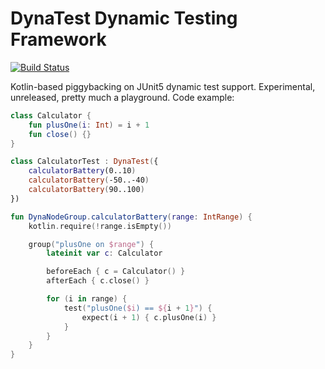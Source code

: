 # DynaTest Dynamic Testing Framework

[![Build Status](https://travis-ci.org/mvysny/dynatest.svg?branch=master)](https://travis-ci.org/mvysny/dynatest)

Kotlin-based piggybacking on JUnit5 dynamic test support. Experimental, unreleased, pretty much a playground. Code example:

```kotlin
class Calculator {
    fun plusOne(i: Int) = i + 1
    fun close() {}
}

class CalculatorTest : DynaTest({
    calculatorBattery(0..10)
    calculatorBattery(-50..-40)
    calculatorBattery(90..100)
})

fun DynaNodeGroup.calculatorBattery(range: IntRange) {
    kotlin.require(!range.isEmpty())

    group("plusOne on $range") {
        lateinit var c: Calculator

        beforeEach { c = Calculator() }
        afterEach { c.close() }

        for (i in range) {
            test("plusOne($i) == ${i + 1}") {
                expect(i + 1) { c.plusOne(i) }
            }
        }
    }
}
```

